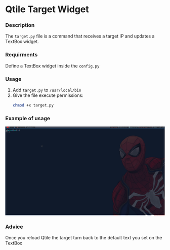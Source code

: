 # Qtile Target Widget

### Description
The `target.py` file is a command that receives a target IP and updates a TextBox widget.

### Requirments
Define a TextBox widget inside the `config.py`

### Usage
1. Add `target.py` to `/usr/local/bin`
2. Give the file execute permissions:
    ```sh
    chmod +x target.py
    ```

### Example of usage
![Demonstration](Usage.gif)

### Advice
Once you reload Qtile the target turn back to the default text you set on the TextBox
